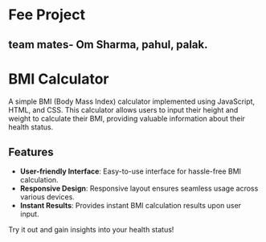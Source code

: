 # Fee Project
 ## team mates- Om Sharma, pahul, palak.
 # BMI Calculator

A simple BMI (Body Mass Index) calculator implemented using JavaScript, HTML, and CSS. This calculator allows users to input their height and weight to calculate their BMI, providing valuable information about their health status.

## Features
- **User-friendly Interface**: Easy-to-use interface for hassle-free BMI calculation.
- **Responsive Design**: Responsive layout ensures seamless usage across various devices.
- **Instant Results**: Provides instant BMI calculation results upon user input.

Try it out and gain insights into your health status!

